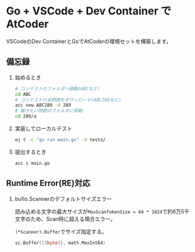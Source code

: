 # Go + VSCode + Dev Container でAtCoder
VSCodeのDev ContainerとGoでAtCoderの環境セットを構築します。

## 備忘録

1. 始めるとき

    ```bash
    # コンテストのフォルダへ移動(ABCなど)
    cd ABC
    # コンテストの全問題をダウンロード(ABC289など)
    acc new ABC289 -d 289
    # 解きたい問題のフォルダに移動
    cd 289/a
    ```

1. 実装してローカルテスト

    ```bash
    oj t -c "go run main.go" -d tests/
    ```

1. 提出するとき

    ```bash
    acc s main.go
    ```

## Runtime Error(RE)対応

1. bufio.Scannerのデフォルトサイズエラー

    読み込める文字の最大サイズが`MaxScanTokenSize = 64 * 1024`で約6万5千文字のため、Scan時に超える場合エラー。

    `(*Scanner).Buffer`でサイズ指定する。

    ```go
    sc.Buffer([]byte{}, math.MaxInt64)
    ```